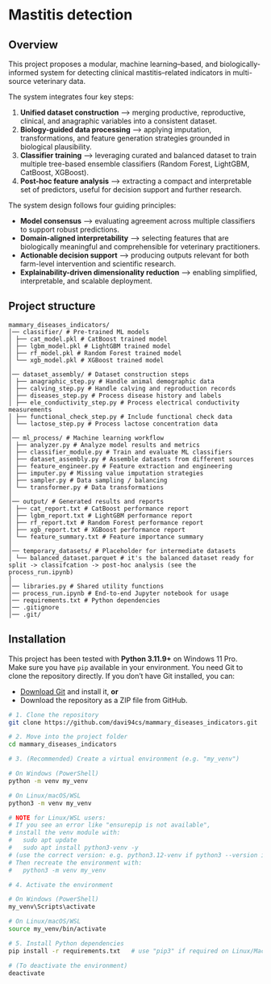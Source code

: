 # Mastitis detection

##  Overview
This project proposes a modular, machine learning–based, and biologically-informed system for detecting clinical mastitis–related indicators in multi-source veterinary data.  

The system integrates four key steps:
1. **Unified dataset construction** --> merging productive, reproductive, clinical, and anagraphic variables into a consistent dataset.  
2. **Biology-guided data processing** --> applying imputation, transformations, and feature generation strategies grounded in biological plausibility.  
3. **Classifier training** --> leveraging curated and balanced dataset to train multiple tree-based ensemble classifiers (Random Forest, LightGBM, CatBoost, XGBoost).  
4. **Post-hoc feature analysis** --> extracting a compact and interpretable set of predictors, useful for decision support and further research.  

The system design follows four guiding principles:
- **Model consensus** --> evaluating agreement across multiple classifiers to support robust predictions.  
- **Domain-aligned interpretability** --> selecting features that are biologically meaningful and comprehensible for veterinary practitioners.  
- **Actionable decision support** --> producing outputs relevant for both farm-level intervention and scientific research.  
- **Explainability-driven dimensionality reduction** --> enabling simplified, interpretable, and scalable deployment.


## Project structure
```
mammary_diseases_indicators/
│── classifier/ # Pre-trained ML models
│ ├── cat_model.pkl # CatBoost trained model
│ ├── lgbm_model.pkl # LightGBM trained model
│ ├── rf_model.pkl # Random Forest trained model
│ └── xgb_model.pkl # XGBoost trained model
│
│── dataset_assembly/ # Dataset construction steps
│ ├── anagraphic_step.py # Handle animal demographic data
│ ├── calving_step.py # Handle calving and reproduction records
│ ├── diseases_step.py # Process disease history and labels
│ ├── ele_conductivity_step.py # Process electrical conductivity measurements
│ ├── functional_check_step.py # Include functional check data
│ └── lactose_step.py # Process lactose concentration data
│
│── ml_process/ # Machine learning workflow
│ ├── analyzer.py # Analyze model results and metrics
│ ├── classifier_module.py # Train and evaluate ML classifiers
│ ├── dataset_assembly.py # Assemble datasets from different sources
│ ├── feature_engineer.py # Feature extraction and engineering
│ ├── imputer.py # Missing value imputation strategies
│ ├── sampler.py # Data sampling / balancing
│ └── transformer.py # Data transformations
│
│── output/ # Generated results and reports
│ ├── cat_report.txt # CatBoost performance report
│ ├── lgbm_report.txt # LightGBM performance report
│ ├── rf_report.txt # Random Forest performance report
│ ├── xgb_report.txt # XGBoost performance report
│ └── feature_summary.txt # Feature importance summary
│
│── temporary_datasets/ # Placeholder for intermediate datasets
│ └── balanced_dataset.parquet # it's the balanced dataset ready for split -> classifcation -> post-hoc analysis (see the process_run.ipynb)
│
│── libraries.py # Shared utility functions
│── process_run.ipynb # End-to-end Jupyter notebook for usage
│── requirements.txt # Python dependencies
│── .gitignore
│── .git/
```


## Installation

This project has been tested with **Python 3.11.9+** on Windows 11 Pro.  
Make sure you have `pip` available in your environment.
You need Git to clone the repository directly. If you don’t have Git installed, you can:  
  - [Download Git](https://git-scm.com/downloads) and install it, **or**  
  - Download the repository as a ZIP file from GitHub.

```bash
# 1. Clone the repository
git clone https://github.com/davi94cs/mammary_diseases_indicators.git

# 2. Move into the project folder
cd mammary_diseases_indicators

# 3. (Recommended) Create a virtual environment (e.g. "my_venv")

# On Windows (PowerShell)
python -m venv my_venv

# On Linux/macOS/WSL
python3 -m venv my_venv

# NOTE for Linux/WSL users:
# If you see an error like "ensurepip is not available",
# install the venv module with:
#   sudo apt update
#   sudo apt install python3-venv -y
# (use the correct version: e.g. python3.12-venv if python3 --version is 3.12)
# Then recreate the environment with:
#   python3 -m venv my_venv

# 4. Activate the environment

# On Windows (PowerShell)
my_venv\Scripts\activate

# On Linux/macOS/WSL
source my_venv/bin/activate

# 5. Install Python dependencies
pip install -r requirements.txt   # use "pip3" if required on Linux/Mac

# (To deactivate the environment)
deactivate

```



